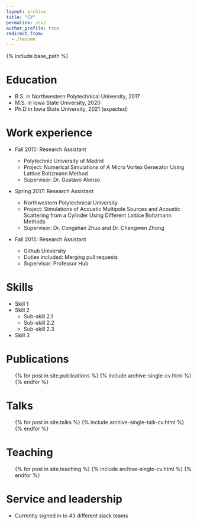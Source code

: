 ```yaml
---
layout: archive
title: "CV"
permalink: /cv/
author_profile: true
redirect_from:
  - /resume
---
```


{% include base_path %}

Education
======
* B.S. in Northwestern Polytechnical University, 2017
* M.S. in Iowa State University, 2020
* Ph.D in Iowa State University, 2021 (expected)

Work experience
======
* Fall 2015: Research Assistant
  * Polytechnic University of Madrid
  * Project: Numerical Simulations of A Micro Vortex Generator Using Lattice Boltzmann Method
  * Supervisor: Dr. Gustavo Alonso

* Spring 2017: Research Assistant
  * Northwestern Polytechnical University
  * Project: Simulations of Acoustic Multipole Sources and Acoustic Scattering from a Cylinder Using Different Lattice Boltzmann Methods
  * Supervisor: Dr. Congshan Zhuo and Dr. Chengwen Zhong
  
* Fall 2015: Research Assistant
  * Github University
  * Duties included: Merging pull requests
  * Supervisor: Professor Hub
  
Skills
======
* Skill 1
* Skill 2
  * Sub-skill 2.1
  * Sub-skill 2.2
  * Sub-skill 2.3
* Skill 3

Publications
======
  <ul>{% for post in site.publications %}
    {% include archive-single-cv.html %}
  {% endfor %}</ul>
  
Talks
======
  <ul>{% for post in site.talks %}
    {% include archive-single-talk-cv.html %}
  {% endfor %}</ul>
  
Teaching
======
  <ul>{% for post in site.teaching %}
    {% include archive-single-cv.html %}
  {% endfor %}</ul>
  
Service and leadership
======
* Currently signed in to 43 different slack teams
